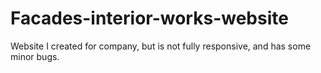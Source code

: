 # Facades-interior-works-website

Website I created for company, but is not fully responsive, and has some minor bugs.

